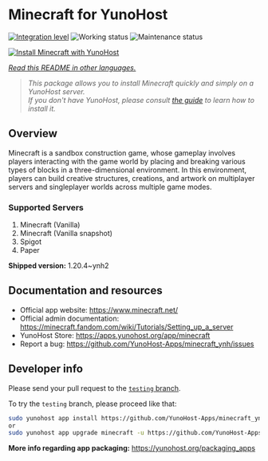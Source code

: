 <!--
N.B.: This README was automatically generated by <https://github.com/YunoHost/apps/tree/master/tools/readme_generator>
It shall NOT be edited by hand.
-->

# Minecraft for YunoHost

[![Integration level](https://dash.yunohost.org/integration/minecraft.svg)](https://ci-apps.yunohost.org/ci/apps/minecraft/) ![Working status](https://ci-apps.yunohost.org/ci/badges/minecraft.status.svg) ![Maintenance status](https://ci-apps.yunohost.org/ci/badges/minecraft.maintain.svg)

[![Install Minecraft with YunoHost](https://install-app.yunohost.org/install-with-yunohost.svg)](https://install-app.yunohost.org/?app=minecraft)

*[Read this README in other languages.](./ALL_README.md)*

> *This package allows you to install Minecraft quickly and simply on a YunoHost server.*  
> *If you don't have YunoHost, please consult [the guide](https://yunohost.org/install) to learn how to install it.*

## Overview

Minecraft is a sandbox construction game, whose gameplay involves players interacting with the game world by placing and breaking various types of blocks in a three-dimensional environment. In this environment, players can build creative structures, creations, and artwork on multiplayer servers and singleplayer worlds across multiple game modes.

### Supported Servers
 
1. Minecraft (Vanilla)
2. Minecraft (Vanilla snapshot)
3. Spigot
4. Paper


**Shipped version:** 1.20.4~ynh2
## Documentation and resources

- Official app website: <https://www.minecraft.net/>
- Official admin documentation: <https://minecraft.fandom.com/wiki/Tutorials/Setting_up_a_server>
- YunoHost Store: <https://apps.yunohost.org/app/minecraft>
- Report a bug: <https://github.com/YunoHost-Apps/minecraft_ynh/issues>

## Developer info

Please send your pull request to the [`testing` branch](https://github.com/YunoHost-Apps/minecraft_ynh/tree/testing).

To try the `testing` branch, please proceed like that:

```bash
sudo yunohost app install https://github.com/YunoHost-Apps/minecraft_ynh/tree/testing --debug
or
sudo yunohost app upgrade minecraft -u https://github.com/YunoHost-Apps/minecraft_ynh/tree/testing --debug
```

**More info regarding app packaging:** <https://yunohost.org/packaging_apps>

